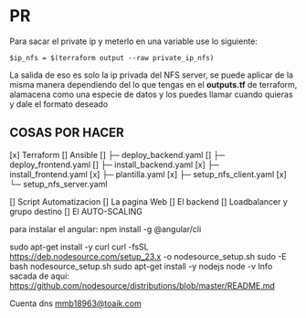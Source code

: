 # PR

Para sacar el private ip y meterlo en una variable use lo siguiente:
```
$ip_nfs = $(terraform output --raw private_ip_nfs)
```
La salida de eso es solo la ip privada del NFS server, se puede aplicar de la misma manera dependiendo del lo que tengas en el **outputs.tf** de terraform, alamacena como una especie de datos y los puedes llamar cuando quieras y dale el formato deseado

## COSAS POR HACER
[x] Terraform
[] Ansible
[]	├─ deploy_backend.yaml
[]	├─ deploy_frontend.yaml
[]	├─ install_backend.yaml 
[x]	├─ install_frontend.yaml
[x]	├─ plantilla.yaml
[x]	├─ setup_nfs_client.yaml
[x]	└─ setup_nfs_server.yaml

[] Script Automatizacion
[] La pagina Web
[] El backend
[] Loadbalancer y grupo destino
[] El AUTO-SCALING


para instalar el angular: npm install -g @angular/cli


sudo apt-get install -y curl
curl -fsSL https://deb.nodesource.com/setup_23.x -o nodesource_setup.sh
sudo -E bash nodesource_setup.sh
sudo apt-get install -y nodejs
node -v
Info sacada de aqui: https://github.com/nodesource/distributions/blob/master/README.md

Cuenta dns
mmb18963@toaik.com